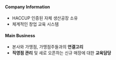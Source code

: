 #### Company Information
  - HACCUP 인증된 자체 생산공장 소유
  - 체계적인 창업 교육 시스템

#### Main Business
  - 본사와 가맹점, 가맹점주들과의 **연결고리**
  - **직영점 관리** 및 새로 오픈하는 신규 매장에 대한 **교육담당**
